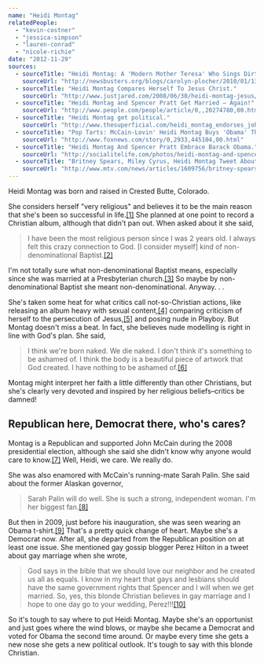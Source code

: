 ```yaml
---
name: "Heidi Montag"
relatedPeople:
  - "kevin-costner"
  - "jessica-simpson"
  - "lauren-conrad"
  - "nicole-richie"
date: "2012-11-29"
sources:
  - sourceTitle: "Heidi Montag: A 'Modern Mother Teresa' Who Sings Dirty Songs?"
    sourceUrl: "http://newsbusters.org/blogs/carolyn-plocher/2010/01/13/heidi-montag-modern-mother-theresa-who-sings-dirty-songs"
  - sourceTitle: "Heidi Montag Compares Herself To Jesus Christ."
    sourceUrl: "http://www.justjared.com/2008/06/30/heidi-montag-jesus/"
  - sourceTitle: "Heidi Montag and Spencer Pratt Get Married – Again!"
    sourceUrl: "http://www.people.com/people/article/0,,20274780,00.html"
  - sourceTitle: "Heidi Montag get political."
    sourceUrl: "http://www.thesuperficial.com/heidi_montag_endorses_john_mcc-04-2008"
  - sourceTitle: "Pop Tarts: McCain-Lovin' Heidi Montag Buys 'Obama' Themed Portrait Mocking Her Breasts."
    sourceUrl: "http://www.foxnews.com/story/0,2933,445104,00.html"
  - sourceTitle: "Heidi Montag And Spencer Pratt Embrace Barack Obama."
    sourceUrl: "http://socialitelife.com/photos/heidi-montag-and-spencer-pratt-embrace-barack-obama/heidi-montag-and-spencer-pratt-wearing-obama-tshirt-photos-2"
  - sourceTitle: "Britney Spears, Miley Cyrus, Heidi Montag Tweet About Same-Sex Marriage."
    sourceUrl: "http://www.mtv.com/news/articles/1609756/britney-spears-miley-cyrus-heidi-montag-tweet-about-same-sex-marriage.jhtml"
---
```


Heidi Montag was born and raised in Crested Butte, Colorado.

She considers herself "very religious" and believes it to be the main reason that she's been so successful in life.<a class="source-citation" href="#http://newsbusters.org/blogs/carolyn-plocher/2010/01/13/heidi-montag-modern-mother-theresa-who-sings-dirty-songs" title="Heidi Montag: A &apos;Modern Mother Teresa&apos; Who Sings Dirty Songs?">[1]</a> She planned at one point to record a Christian album, although that didn't pan out. When asked about it she said,

>I have been the most religious person since I was 2 years old. I always felt this crazy connection to God. [I consider myself] kind of non-denominational Baptist.<a class="source-citation" href="#http://www.justjared.com/2008/06/30/heidi-montag-jesus/" title="Heidi Montag Compares Herself To Jesus Christ.">[2]</a>

I'm not totally sure what non-denominational Baptist means, especially since she was married at a Presbyterian church.<a class="source-citation" href="#http://www.people.com/people/article/0,,20274780,00.html" title="Heidi Montag and Spencer Pratt Get Married – Again!">[3]</a> So maybe by non-denominational Baptist she meant non-denominational. Anyway. . .

She's taken some heat for what critics call not-so-Christian actions, like releasing an album heavy with sexual content,<a class="source-citation" href="#http://newsbusters.org/blogs/carolyn-plocher/2010/01/13/heidi-montag-modern-mother-theresa-who-sings-dirty-songs" title="Heidi Montag: A &apos;Modern Mother Teresa&apos; Who Sings Dirty Songs?">[4]</a> comparing criticism of herself to the persecution of Jesus,<a class="source-citation" href="#http://www.justjared.com/2008/06/30/heidi-montag-jesus/" title="Heidi Montag Compares Herself To Jesus Christ.">[5]</a> and posing nude in Playboy. But Montag doesn't miss a beat. In fact, she believes nude modelling is right in line with God's plan. She said,

>I think we're born naked. We die naked. I don't think it's something to be ashamed of. I think the body is a beautiful piece of artwork that God created. I have nothing to be ashamed of.<a class="source-citation" href="#http://newsbusters.org/blogs/carolyn-plocher/2010/01/13/heidi-montag-modern-mother-theresa-who-sings-dirty-songs" title="Heidi Montag: A &apos;Modern Mother Teresa&apos; Who Sings Dirty Songs?">[6]</a>

Montag might interpret her faith a little differently than other Christians, but she's clearly very devoted and inspired by her religious beliefs–critics be damned!


## Republican here, Democrat there, who's cares?

Montag is a Republican and supported John McCain during the 2008 presidential election, although she said she didn't know why anyone would care to know.<a class="source-citation" href="#http://www.thesuperficial.com/heidi_montag_endorses_john_mcc-04-2008" title="Heidi Montag get political.">[7]</a> Well, Heidi, we care. We really do.

She was also enamored with McCain's running-mate Sarah Palin. She said about the former Alaskan governor,

>Sarah Palin will do well. She is such a strong, independent woman. I'm her biggest fan.<a class="source-citation" href="#http://www.foxnews.com/story/0,2933,445104,00.html" title="Pop Tarts: McCain-Lovin&apos; Heidi Montag Buys &apos;Obama&apos; Themed Portrait Mocking Her Breasts.">[8]</a>

But then in 2009, just before his inauguration, she was seen wearing an Obama t-shirt.<a class="source-citation" href="#http://socialitelife.com/photos/heidi-montag-and-spencer-pratt-embrace-barack-obama/heidi-montag-and-spencer-pratt-wearing-obama-tshirt-photos-2" title="Heidi Montag And Spencer Pratt Embrace Barack Obama.">[9]</a> That's a pretty quick change of heart. Maybe she's a Democrat now. After all, she departed from the Republican position on at least one issue. She mentioned gay gossip blogger Perez Hilton in a tweet about gay marriage when she wrote,

>God says in the bible that we should love our neighbor and he created us all as equals. I know in my heart that gays and lesbians should have the same government rights that Spencer and I will when we get married. So, yes, this blonde Christian believes in gay marriage and I hope to one day go to your wedding, Perez!!!<a class="source-citation" href="#http://www.mtv.com/news/articles/1609756/britney-spears-miley-cyrus-heidi-montag-tweet-about-same-sex-marriage.jhtml" title="Britney Spears, Miley Cyrus, Heidi Montag Tweet About Same-Sex Marriage.">[10]</a>

So it's tough to say where to put Heidi Montag. Maybe she's an opportunist and just goes where the wind blows, or maybe she became a Democrat and voted for Obama the second time around. Or maybe every time she gets a new nose she gets a new political outlook. It's tough to say with this blonde Christian.